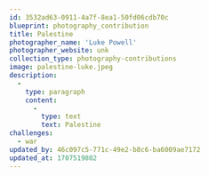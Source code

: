 ```yaml
---
id: 3532ad63-0911-4a7f-8ea1-50fd06cdb70c
blueprint: photography_contribution
title: Palestine
photographer_name: 'Luke Powell'
photographer_website: unk
collection_type: photography-contributions
image: palestine-luke.jpeg
description:
  -
    type: paragraph
    content:
      -
        type: text
        text: Palestine
challenges:
  - war
updated_by: 46c097c5-771c-49e2-b8c6-ba6009ae7172
updated_at: 1707519802
---
```

